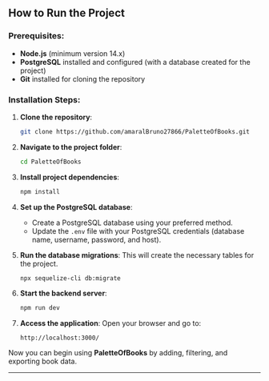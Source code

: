 ## How to Run the Project

### Prerequisites:
- **Node.js** (minimum version 14.x)
- **PostgreSQL** installed and configured (with a database created for the project)
- **Git** installed for cloning the repository

### Installation Steps:

1. **Clone the repository**:
   ```bash
   git clone https://github.com/amaralBruno27866/PaletteOfBooks.git
   ```

2. **Navigate to the project folder**:
   ```bash
   cd PaletteOfBooks
   ```

3. **Install project dependencies**:
   ```bash
   npm install
   ```

4. **Set up the PostgreSQL database**:
   - Create a PostgreSQL database using your preferred method.
   - Update the `.env` file with your PostgreSQL credentials (database name, username, password, and host).

5. **Run the database migrations**:
   This will create the necessary tables for the project.
   ```bash
   npx sequelize-cli db:migrate
   ```

6. **Start the backend server**:
   ```bash
   npm run dev
   ```

7. **Access the application**:
   Open your browser and go to:
   ```
   http://localhost:3000/
   ```

Now you can begin using **PaletteOfBooks** by adding, filtering, and exporting book data.

---
